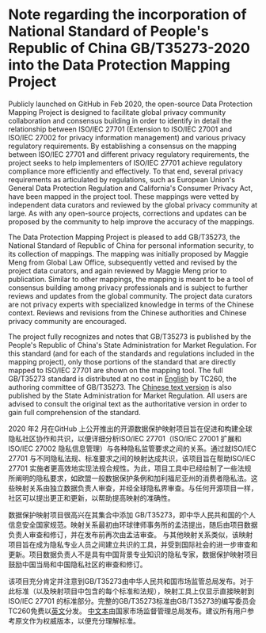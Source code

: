 # Note regarding the incorporation of National Standard of People's Republic of China GB/T35273-2020 into the Data Protection Mapping Project

Publicly launched on GitHub in Feb 2020, the open-source Data Protection Mapping Project is designed to facilitate global privacy community collaboration and consensus building in order to identify in detail the relationship between ISO/IEC 27701 (Extension to ISO/IEC 27001 and ISO/IEC 27002 for privacy information management) and various privacy regulatory requirements. By establishing a consensus on the mapping between ISO/IEC 27701 and different privacy regulatory requirements, the project seeks to help implementers of ISO/IEC 27701 achieve regulatory compliance more efficiently and effectively. To that end, several privacy requirements as articulated by regulations, such as European Union's General Data Protection Regulation and California's Consumer Privacy Act, have been mapped in the project tool. These mappings were vetted by independent data curators and reviewed by the global privacy community at large. As with any open-source projects, corrections and updates can be proposed by the community to help improve the accuracy of the mappings.

The Data Protection Mapping Project is pleased to add GB/T35273, the National Standard of Republic of China for personal information security, to its collection of mappings. The mapping was initially proposed by Maggie Meng from Global Law Office, subsequently vetted and revised by the project data curators, and again reviewed by Maggie Meng prior to publication. Similar to other mappings, the mapping is meant to be a tool of consensus building among privacy professionals and is subject to further reviews and updates from the global community. The project data curators are not privacy experts with specialized knowledge in terms of the Chinese context. Reviews and revisions from the Chinese authorities and Chinese privacy community are encouraged.

The project fully recognizes and notes that GB/T35273 is published by the People's Republic of China's State Administration for Market Regulation. For this standard (and for each of the standards and regulations included in the mapping project), only those portions of the standard that are directly mapped to ISO/IEC 27701 are shown on the mapping tool. The full GB/T35273 standard is distributed at no cost in [English](https://www.tc260.org.cn/front/postDetail.html?id=20200918200432) by TC260, the authoring committee of GB/T35273. The [Chinese text version](https://www.tc260.org.cn/advice/detail.html?norm_id=20190104153824&amp;norm_iso_id=GB/T%2035273%E2%80%942020) is also published by the State Administration for Market Regulation. All users are advised to consult the original text as the authoritative version in order to gain full comprehension of the standard.

2020 年2 月在GitHub 上公开推出的开源数据保护映射项目旨在促进和构建全球隐私社区协作和共识，以便详细分析ISO/IEC 27701（ISO/IEC 27001 扩展和ISO/IEC 27002 隐私信息管理）与各种隐私监管要求之间的关系。通过就ISO/IEC 27701 与不同隐私法规、标准要求之间的映射达成共识，该项目旨在帮助ISO/IEC 27701 实施者更高效地实现法规合规性。为此，项目工具中已经绘制了一些法规所阐明的隐私要求，如欧盟一般数据保护条例和加利福尼亚州的消费者隐私法。这些映射关系由独立数据负责人审查，并经全球隐私界审查。与任何开源项目一样，社区可以提出更正和更新，以帮助提高映射的准确性。

数据保护映射项目很高兴在其集合中添加 GB/T35273，即中华人民共和国的个人信息安全国家规范。映射关系最初由环球律师事务所的孟洁提出，随后由项目数据负责人审查和修订，并在发布前再次由孟洁审查。 与其他映射关系类似，该映射项目旨在成为隐私专业人员之间建立共识的工具，并受到国际社会的进一步审查和更新。项目数据负责人不是具有中国背景专业知识的隐私专家，数据保护映射项目鼓励中国当局和中国隐私社区的审查和修订。

该项目充分肯定并注意到GB/T35273由中华人民共和国市场监管总局发布。对于此标准（以及映射项目中包含的每个标准和法规），映射工具上仅显示直接映射到 ISO/IEC 27701 的标准部分。完整的GB/T35273标准由GB/T35273的编写委员会TC260免费以[英文](https://www.tc260.org.cn/front/postDetail.html?id=20200918200432)分发。 [中文本](https://www.tc260.org.cn/advice/detail.html?norm_id=20190104153824&amp;norm_iso_id=GB/T%2035273%E2%80%942020)由国家市场监督管理总局发布。建议所有用户参考原文作为权威版本，以便充分理解标准。
